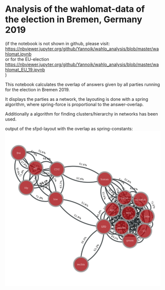 # Analysis of the wahlomat-data of the election in Bremen, Germany 2019

(if the notebook is not shown in github, please visit:   
https://nbviewer.jupyter.org/github/Yannoik/wahlo_analysis/blob/master/wahlomat.ipynb   
or for the EU-election   
https://nbviewer.jupyter.org/github/Yannoik/wahlo_analysis/blob/master/wahlomat_EU_19.ipynb   
)

This notebook calculates the overlap of answers given by all parties running for the election in Bremen 2019. 

It displays the parties as a network, the layouting is done with a spring algorithm, where spring-force is proportional to the answer-overlap.

Additionally a algorithm for finding clusters/hierarchy in networks has been used. 


output of the sfpd-layout with the overlap as spring-constants: 
![](sfdp_couplings.png)
